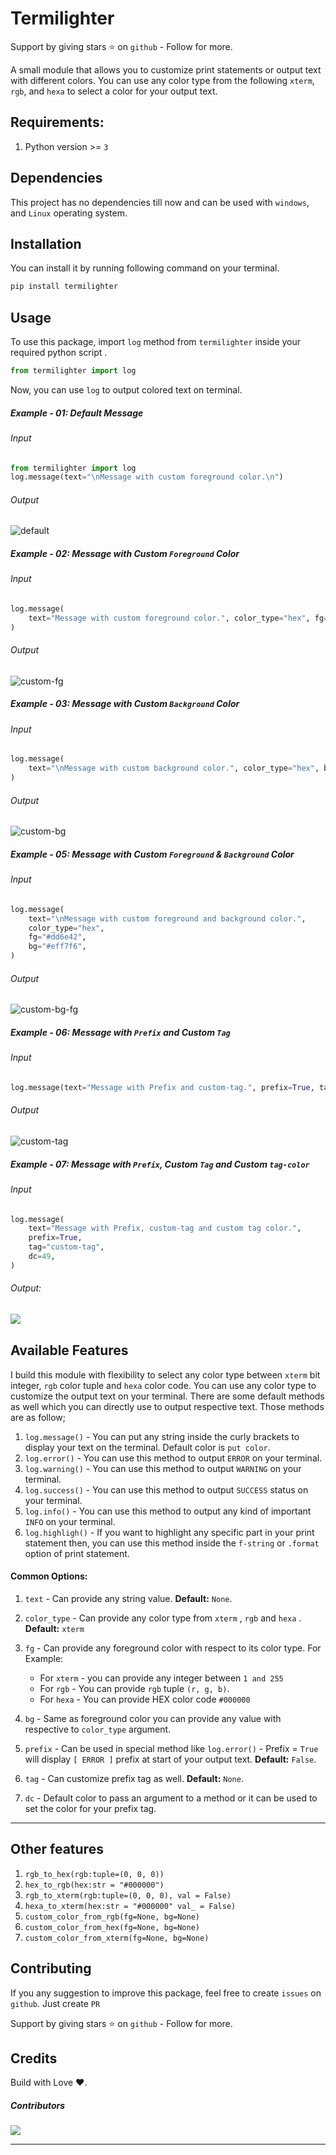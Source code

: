 # Termilighter  

Support by giving stars :star:  on `github`  - Follow for more.

A small module that allows you to customize print statements or output text with different colors. You can use any color type from the following `xterm`, `rgb`, and `hexa` to select a color for your output text. 

## Requirements: 
1. Python version >= `3` 

## Dependencies
This project has no dependencies till now and can be used with `windows`, and `Linux` operating system. 

## Installation
You can install it by running following command on your terminal.
~~~bash
pip install termilighter
~~~

## Usage

To use this package, import `log` method from `termilighter` inside your required python script .

~~~python
from termilighter import log
~~~

Now, you can use `log` to output colored text on terminal. 

##### Example - 01: Default Message

###### Input

~~~python
from termilighter import log
log.message(text="\nMessage with custom foreground color.\n")
~~~

###### Output

<img src="https://raw.githubusercontent.com/createwithabd/termilighter/master/images/default_msg.png" alt="default" align="left" />

<br>

##### Example - 02: Message with Custom `Foreground` Color

###### Input

~~~python 
log.message(
    text="Message with custom foreground color.", color_type="hex", fg="#2a9d8f"
)
~~~

###### Output

<img src="https://raw.githubusercontent.com/createwithabd/termilighter/master/images/custom_fg.png" alt="custom-fg" align="left" />

<br>

##### Example - 03: Message with Custom `Background` Color

###### Input

~~~python
log.message(
    text="\nMessage with custom background color.", color_type="hex", bg="#d9ed92"
)
~~~

###### Output

<img src="https://raw.githubusercontent.com/createwithabd/termilighter/master/images/custom_bg.png" alt="custom-bg" align="left" />

<br>

##### Example - 05: Message with Custom `Foreground` & `Background` Color 

###### Input

~~~python
log.message(
    text="\nMessage with custom foreground and background color.",
    color_type="hex",
    fg="#dd6e42",
    bg="#eff7f6",
)
~~~

###### Output

<img src="https://raw.githubusercontent.com/createwithabd/termilighter/master/images/custom_fg_bg.png" alt="custom-bg-fg" align="left" />

<br>

##### Example - 06: Message with `Prefix` and Custom `Tag`

###### Input

~~~python 
log.message(text="Message with Prefix and custom-tag.", prefix=True, tag="custom-tag")
~~~

###### Output

<img src="https://raw.githubusercontent.com/createwithabd/termilighter/master/images/msg_with_tag.png" align="left" alt="custom-tag" />

<br>

##### Example - 07: Message with `Prefix`, Custom `Tag` and Custom `tag-color`

###### Input

~~~python 
log.message(
    text="Message with Prefix, custom-tag and custom tag color.",
    prefix=True,
    tag="custom-tag",
    dc=49,
)
~~~

###### Output: 

<img src="https://raw.githubusercontent.com/createwithabd/termilighter/master/images/custom_tag_color.png" align="left" />

<br>



## Available Features 

I build this module with flexibility to select any color type between `xterm` bit integer, `rgb` color tuple and `hexa` color code. You can use any color type to customize the output text on your terminal. There are some default methods as well which you can directly use to output respective text. Those methods are as follow; 

1. `log.message()` - You can put any string inside the curly brackets to display your text on the terminal. Default color is `put color`. 
2. `log.error()` - You can use this method to output `ERROR` on your terminal. 
3. `log.warning()` - You can use this method to output `WARNING` on your terminal. 
4. `log.success()` - You can use this method to output `SUCCESS` status on your terminal. 
5. `log.info()` - You can use this method to output any kind of important `INFO` on your terminal. 
6. `log.highligh()` - If you want to highlight any specific part in your print statement then, you can use this method inside the `f-string` or `.format` option of print statement.  

#### Common Options: 
1. `text` - Can provide any string value. **Default:** `None`. 
2. `color_type` - Can provide any color type from `xterm` , `rgb` and `hexa` . **Default:** `xterm`
3. `fg` - Can provide any foreground color with respect to its color type. For Example: 
   - For `xterm` - you can provide any integer between `1 and 255`
   - For `rgb` - You can provide `rgb` tuple `(r, g, b)`. 
   - For `hexa` - You can provide HEX color code `#000000`

4. `bg` - Same as foreground color you can provide any value with respective to `color_type` argument. 
5. `prefix` - Can be used in special method like `log.error()` - Prefix = `True` will display `[ ERROR ]` prefix at start of your output text. **Default:** `False`. 
6. `tag` - Can customize prefix tag as well. **Default:** `None`. 
7. `dc` - Default color to pass an argument to a method or it can be used to set the color for your prefix tag. 



------
## Other features 

1. `rgb_to_hex(rgb:tuple=(0, 0, 0))` 
2. `hex_to_rgb(hex:str = "#000000")` 
3. `rgb_to_xterm(rgb:tuple=(0, 0, 0), val = False)`
4. `hexa_to_xterm(hex:str = "#000000" val_ = False)`
5. `custom_color_from_rgb(fg=None, bg=None)`
6. `custom_color_from_hex(fg=None, bg=None)`
7. `custom_color_from_xterm(fg=None, bg=None)`

## Contributing

If you any suggestion to improve this package, feel free to create `issues` on `github`. Just create `PR` 

Support by giving stars :star:  on `github`  - Follow for more.

## Credits

Build with Love :heart:. 

##### Contributors

<div class='set' > 
    <a href="https://github.com/createwithabd/termilighter/graphs/contributors">
    <img src="https://contrib.rocks/image?repo=createwithabd/termilighter" />
    </a>
</div>

------



